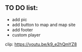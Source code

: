 ## TO DO list:

- add pic
- add button to map and map site
- add footer
- custom player

clip:
https://youtu.be/k9_e2hQmYZ8
